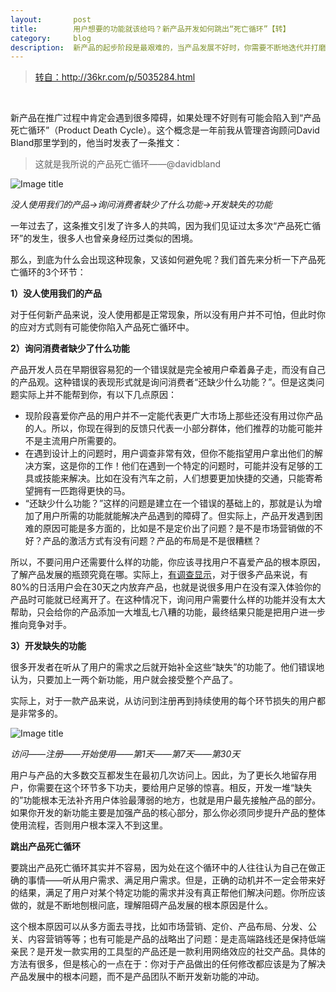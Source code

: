 ```yaml
---
layout:       post
title:        用户想要的功能就该给吗？新产品开发如何跳出“死亡循环”【转】
category:     blog
description:  新产品的起步阶段是最艰难的，当产品发展不好时，你需要不断地迭代并打磨产品，改善用户体验。这个阶段非常困难，但也十分有趣。
---
```


><a href = "http://36kr.com/p/5035284.html" class="external" target="_blank">转自：http://36kr.com/p/5035284.html</a>
<br>



<p>新产品在推广过程中肯定会遇到很多障碍，如果处理不好则有可能会陷入到“产品死亡循环”（Product Death Cycle）。这个概念是一年前我从管理咨询顾问David Bland那里学到的，他当时发表了一条推文：</p><blockquote>这就是我所说的产品死亡循环——@davidbland</blockquote><p><img alt="Image title" src="http://a.36krcnd.com/nil_class/9ca04e00-e572-48ed-bc59-32cbcde11f5d/product_death_cycle.png"></p><p><em>没人使用我们的产品→询问消费者缺少了什么功能→开发缺失的功能</em></p><p>一年过去了，这条推文引发了许多人的共鸣，因为我们见证过太多次“产品死亡循环”的发生，很多人也曾亲身经历过类似的困境。</p><p>那么，到底为什么会出现这种现象，又该如何避免呢？我们首先来分析一下产品死亡循环的3个环节：</p><p><strong>1）没人使用我们的产品</strong></p><p>对于任何新产品来说，没人使用都是正常现象，所以没有用户并不可怕，但此时你的应对方式则有可能使你陷入产品死亡循环中。</p><p><strong>2）询问消费者缺少了什么功能</strong></p><p>产品开发人员在早期很容易犯的一个错误就是完全被用户牵着鼻子走，而没有自己的产品观。这种错误的表现形式就是询问消费者“还缺少什么功能？”。但是这类问题实际上并不能帮到你，有以下几点原因：</p><ul>   <li>现阶段喜爱你产品的用户并不一定能代表更广大市场上那些还没有用过你产品的人。所以，你现在得到的反馈只代表一小部分群体，他们推荐的功能可能并不是主流用户所需要的。</li>   <li>在遇到设计上的问题时，用户调查非常有效，但你不能指望用户拿出他们的解决方案，这是你的工作！他们在遇到一个特定的问题时，可能并没有足够的工具或技能来解决。比如在没有汽车之前，人们想要更加快捷的交通，只能寄希望拥有一匹跑得更快的马。</li>   <li>“还缺少什么功能？”这样的问题是建立在一个错误的基础上的，那就是认为增加了用户所需的功能就能解决产品遇到的障碍了。但实际上，产品开发遇到困难的原因可能是多方面的，比如是不是定价出了问题？是不是市场营销做的不好？产品的激活方式有没有问题？产品的布局是不是很糟糕？</li> </ul><p>所以，不要问用户还需要什么样的功能，你应该寻找用户不喜爱产品的根本原因，了解产品发展的瓶颈究竟在哪。实际上，<a href="http://andrewchen.co/new-data-shows-why-losing-80-of-your-mobile-users-is-normal-and-that-the-best-apps-do-much-better/" target="_blank">有调查显示</a>，对于很多产品来说，有80%的日活用户会在30天之内放弃产品，也就是说很多用户在没有深入体验你的产品时可能就已经离开了。在这种情况下，询问用户需要什么样的功能并没有太大帮助，只会给你的产品添加一大堆乱七八糟的功能，最终结果只能是把用户进一步推向竞争对手。</p><p><strong>3）开发缺失的功能</strong></p><p>很多开发者在听从了用户的需求之后就开始补全这些“缺失”的功能了。他们错误地认为，只要加上一两个新功能，用户就会接受整个产品了。</p><p>实际上，对于一款产品来说，从访问到注册再到持续使用的每个环节损失的用户都是非常多的。</p><p><img alt="Image title" src="http://a.36krcnd.com/nil_class/041cefef-cb4a-47a8-95f6-862e95361b3e/Screenshot-2015-05-31-19.50.54.png"></p><p><em>访问——注册——开始使用——第1天——第7天——第30天</em></p><p>用户与产品的大多数交互都发生在最初几次访问上。因此，为了更长久地留存用户，你需要在这个环节多下功夫，要给用户足够的惊喜。相反，开发一堆“缺失的”功能根本无法补齐用户体验最薄弱的地方，也就是用户最先接触产品的部分。如果你开发的新功能主要是加强产品的核心部分，那么你必须同步提升产品的整体使用流程，否则用户根本深入不到这里。</p><p><strong>跳出产品死亡循环</strong></p><p>要跳出产品死亡循环其实并不容易，因为处在这个循环中的人往往认为自己在做正确的事情——听从用户需求、满足用户需求。但是，正确的动机并不一定会带来好的结果，满足了用户对某个特定功能的需求并没有真正帮他们解决问题。你所应该做的，就是不断地刨根问底，理解阻碍产品发展的根本原因是什么。</p><p>这个根本原因可以从多方面去寻找，比如市场营销、定价、产品布局、分发、公关、内容营销等等；也有可能是产品的战略出了问题：是走高端路线还是保持低端亲民？是开发一款实用的工具型的产品还是一款利用网络效应的社交产品。具体的方法有很多，但是核心的一点在于：你对于产品做出的任何修改都应该是为了解决产品发展中的根本问题，而不是产品团队不断开发新功能的冲动。</p>




